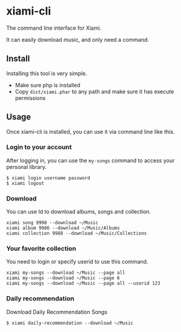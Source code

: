 # xiami-cli

The command line interface for Xiami.

It can easily download music, and only need a command.

## Install

Installing this tool is very simple.

* Make sure php is installed
* Copy ```dist/xiami.phar``` to any path and make sure it has execute permissions

## Usage

Once xiami-cli is installed, you can use it via command line like this.

### Login to your account

After logging in, you can use the ```my-songs``` command to access your personal library.

```
$ xiami login username password
$ xiami logout
```
### Download

You can use Id to download albums, songs and collection.

```
xiami song 9998 --download ~/Music
xiami album 9986 --download ~/Music/Albums
xiami collection 9988 --download ~/Music/Collections
```

### Your favorite collection

You need to login or specify userid to use this command.

```
xiami my-songs --download ~/Music --page all 
xiami my-songs --download ~/Music --page 6
xiami my-songs --download ~/Music --page all --userid 123 
```

### Daily recommendation

Download Daily Recommendation Songs

```
$ xiami daily-recommendation --download ~/Music
```
